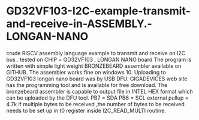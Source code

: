 # GD32VF103-I2C-example-transmit-and-receive-in-ASSEMBLY.-LONGAN-NANO
crude RISCV assembly language example to transmit and receive on I2C bus . tested on CHIP = GD32VF103 , LONGAN NANO board
The program is written with simple light weight BRONZEBEARD assembler available on GITHUB. The assembler works fine on windows 10. Uploading to GD32VF103 longan nano board
was by USB DFU. GIGADEVICES web site has the programming tool and is available for free download. The bronzebeard assembler is capable to output file in INTEL HEX format
which can be uploaded by the DFU tool.
PB7 = SDA
PB6 = SCL
external pullup = 4.7k
if multiple bytes to be received ,the number of bytes to be received needs to be set up in t0 register inside I2C_READ_MULTI routine.
